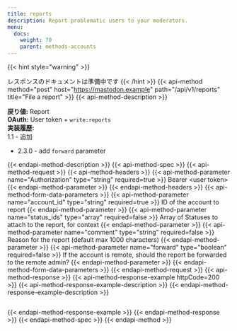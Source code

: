 ```yaml
---
title: reports
description: Report problematic users to your moderators.
menu:
  docs:
    weight: 70
    parent: methods-accounts
---
```


{{< hint style="warning" >}}

レスポンスのドキュメントは準備中です
{{< /hint >}}
{{< api-method method="post" host="https://mastodon.example" path="/api/v1/reports" title="File a report" >}}
{{< api-method-description >}}

**戻り値:** Report\
**OAuth:** User token + `write:reports`\
**実装履歴:**\
1.1 - 追加
- 2.3.0 - add `forward` parameter

{{< endapi-method-description >}}
{{< api-method-spec >}}
{{< api-method-request >}}
{{< api-method-headers >}}
{{< api-method-parameter name="Authorization" type="string" required=true >}}
Bearer &lt;user token&gt;
{{< endapi-method-parameter >}}
{{< endapi-method-headers >}}
{{< api-method-form-data-parameters >}}
{{< api-method-parameter name="account_id" type="string" required=true >}}
ID of the account to report
{{< endapi-method-parameter >}}
{{< api-method-parameter name="status_ids" type="array" required=false >}}
Array of Statuses to attach to the report, for context
{{< endapi-method-parameter >}}
{{< api-method-parameter name="comment" type="string" required=false >}}
Reason for the report \(default max 1000 characters\)
{{< endapi-method-parameter >}}
{{< api-method-parameter name="forward" type="boolean" required=false >}}
If the account is remote, should the report be forwarded to the remote admin?
{{< endapi-method-parameter >}}
{{< endapi-method-form-data-parameters >}}
{{< endapi-method-request >}}
{{< api-method-response >}}
{{< api-method-response-example httpCode=200 >}}
{{< api-method-response-example-description >}}
{{< endapi-method-response-example-description >}}


```

```
{{< endapi-method-response-example >}}
{{< endapi-method-response >}}
{{< endapi-method-spec >}}
{{< endapi-method >}}


